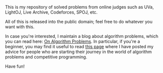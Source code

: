 This is my repository of solved problems from online judges such as UVa,
LightOJ, Live Archive, Codeforces, SPOJ, etc.

All of this is released into the public domain; feel free to do whatever you
want with this.

In case you're interested, I maintain a blog about algorithm problems, which
you can read here: [On Algorithm Problems](http://lbv-pc.blogspot.com/). In
particular, if you're a beginner, you may find it useful to read [this
page](http://lbv-pc.blogspot.com/p/about.html) where I have posted my advice
for people who are starting their journey in the world of algorithm problems
and competitive programming.

Have fun!
